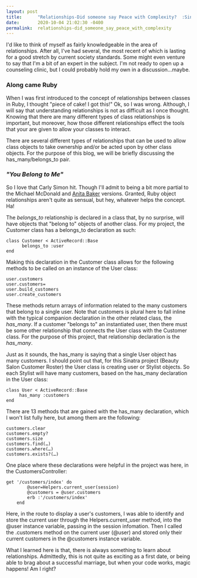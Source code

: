 ```yaml
---
layout: post
title:      "Relationships-Did someone say Peace with Complexity?  :Sinatra"
date:       2020-10-04 21:02:30 -0400
permalink:  relationships-did_someone_say_peace_with_complexity
---
```



I'd like to think of myself as fairly knowledgeable in the area of relationships.  After all, I've had several, the most recent of which is lasting for a good stretch by current society standards.  Some might even venture to say that I'm a bit of an expert in the subject.  I'm not ready to open up a counseling clinic, but I could probably hold my own in a discussion...maybe.

### Along came Ruby

When I was first introduced to the concept of relationships between classes in Ruby, I thought "piece of cake! I got this!"  Ok, so I was wrong.  Although, I will say that understanding relationships is not as difficult as I once thought.  Knowing that there are many different types of class relationships is important, but moreover, how those different relationships effect the tools that your are given to allow your classes to interact.

There are several different types of relationships that can be used to allow class objects to take ownership and/or be acted upon by other class objects.  For the purpose of this blog, we will be briefly discussing the has_many/belongs_to pair. 

### *"You Belong to Me"*

So I love that Carly Simon hit.  Though I'll admit to being  a bit more partial to the Michael McDonald and [Anita Baker](https://www.youtube.com/watch?v=DbKRrsDZ4MU) versions.  Granted, Ruby object relationships aren't quite as sensual, but hey, whatever helps the concept.  Ha!  

The *belongs_to* relationship is declared in a class that, by no surprise, will have objects that "belong to" objects of another class.  For my project, the Customer class has a belongs_to declaration as such:

```
class Customer < ActiveRecord::Base
      belongs_to :user
end
```

Making this declaration in the Customer class allows for the following methods to be called on an instance of the User class:

```
user.customers
user.customers=
user.build_customers
user.create_customers
```
These methods return arrays of information related to the many customers that belong to a single user.  Note that customers is plural here to fall inline with the typical companion declaration in the other related class, the *has_many*.  If a customer "belongs to" an instantiated user, then there must be some other relationship that connects the User class with the Customer class.  For the purpose of this project, that relationship declaration is the *has_many*.  

Just as it sounds, the has_many is saying that a single User object has many customers.  I should point out that, for this Sinatra project (Beauty Salon Customer Roster) the User class is creating user or Stylist objects.  So each Stylist will have many customers, based on the has_many declaration in the User class:

```
class User < ActiveRecord::Base
     has_many :customers
end
```

There are 13 methods that are gained with the has_many declaration, which I won't list fully here, but among them are the following:

```
customers.clear
customers.empty?
customers.size
customers.find(…)
customers.where(…)
customers.exists?(…)
```

One place where these declarations were helpful in the project was here, in the CustomersController:

```
get '/customers/index' do
        @user=Helpers.current_user(session)
        @customers = @user.customers
        erb :'/customers/index'
    end 
```

Here, in the route to display a user's customers, I was able to identify and store the current user through the Helpers.current_user method, into the @user instance variable, passing in the session infomation.  Then I called the .customers method on the current user (@user) and stored only their current customers in the @customers instance variable.  

What I learned here is that, there is always something to learn about relationships.  Admittedly, this is not quite as exciting as a first date, or being able to brag about a successful marriage, but when your code works, magic happens!  Am I right?
